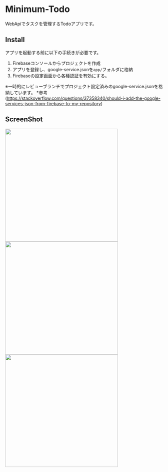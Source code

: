 # Minimum-Todo
WebApiでタスクを管理するTodoアプリです。

## Install
アプリを起動する前に以下の手続きが必要です。
1. Firebaseコンソールからプロジェクトを作成
2. アプリを登録し、google-service.jsonを`app/`フォルダに格納
3. Firebaseの設定画面から各種認証を有効にする。

※一時的にレビューブランチでプロジェクト設定済みのgoogle-service.jsonを格納しています。
*参考(https://stackoverflow.com/questions/37358340/should-i-add-the-google-services-json-from-firebase-to-my-repository)

## ScreenShot
<img src="https://user-images.githubusercontent.com/46586841/74606087-def2c480-5110-11ea-94c0-6005a9e6b377.gif" width="360px">  
<img src="https://user-images.githubusercontent.com/46586841/74606091-e3b77880-5110-11ea-9f8e-959953adb702.gif" width="360px">  
<img src="https://user-images.githubusercontent.com/46586841/74606094-e74aff80-5110-11ea-8e9e-0d93739cb60a.gif" width="360px">  
